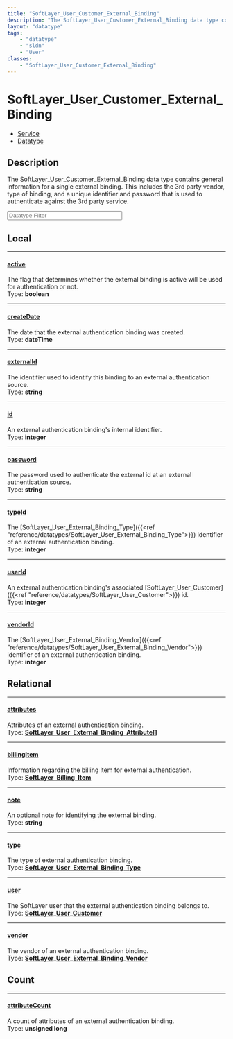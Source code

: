 ```yaml
---
title: "SoftLayer_User_Customer_External_Binding"
description: "The SoftLayer_User_Customer_External_Binding data type contains general information for a single external binding.  This... "
layout: "datatype"
tags:
    - "datatype"
    - "sldn"
    - "User"
classes:
    - "SoftLayer_User_Customer_External_Binding"
---
```


# SoftLayer_User_Customer_External_Binding
<div id='service-datatype'>
    <ul id='sldn-reference-tabs'>
    <li id='service'> <a href='/reference/services/SoftLayer_User_Customer_External_Binding' >Service</a></li>    <li id='datatype'> <a href='/reference/datatypes/SoftLayer_User_Customer_External_Binding' >Datatype</a></li>
    </ul>
</div>

## Description 
The SoftLayer_User_Customer_External_Binding data type contains general information for a single external binding.  This includes the 3rd party vendor, type of binding, and a unique identifier and password that is used to authenticate against the 3rd party service. 





<!-- Filer BEGIN -->
<div class="view-filters">
        <div class="clearfix">
            <div class="search-input-box">
                <input placeholder="Datatype Filter" onkeyup="titleSearch(inputId='prop-input', divId='properties', elementClass='prop-row')" 
                    type="text" id="prop-input" value="" size="30" maxlength="128" class="form-text">
            </div>
        </div>
</div>
<!-- Filer END -->

<div id="properties" class="content">
<div id="localProperties" class="prop-content" >

## Local
<div class="prop-row">

-----
[active]: #active
#### [active]
The flag that determines whether the external binding is active will be used for authentication or not.   
<span class="type-label">Type: </span>**boolean**


</div>
<div class="prop-row">

-----
[createDate]: #createdate
#### [createDate]
The date that the external authentication binding was created.  
<span class="type-label">Type: </span>**dateTime**


</div>
<div class="prop-row">

-----
[externalId]: #externalid
#### [externalId]
The identifier used to identify this binding to an external authentication source.   
<span class="type-label">Type: </span>**string**


</div>
<div class="prop-row">

-----
[id]: #id
#### [id]
An external authentication binding's internal identifier.  
<span class="type-label">Type: </span>**integer**


</div>
<div class="prop-row">

-----
[password]: #password
#### [password]
The password used to authenticate the external id at an external authentication source.   
<span class="type-label">Type: </span>**string**


</div>
<div class="prop-row">

-----
[typeId]: #typeid
#### [typeId]
The [SoftLayer_User_External_Binding_Type]({{<ref "reference/datatypes/SoftLayer_User_External_Binding_Type">}}) identifier of an external authentication binding.   
<span class="type-label">Type: </span>**integer**


</div>
<div class="prop-row">

-----
[userId]: #userid
#### [userId]
An external authentication binding's associated [SoftLayer_User_Customer]({{<ref "reference/datatypes/SoftLayer_User_Customer">}}) id.   
<span class="type-label">Type: </span>**integer**


</div>
<div class="prop-row">

-----
[vendorId]: #vendorid
#### [vendorId]
The [SoftLayer_User_External_Binding_Vendor]({{<ref "reference/datatypes/SoftLayer_User_External_Binding_Vendor">}}) identifier of an external authentication binding.   
<span class="type-label">Type: </span>**integer**


</div>
</div>
<!-- LOCAL PROPERTY END -->

<div id="relationalProperties"  class="prop-content" >

## Relational
<div class="prop-row">

-----
[attributes]: #attributes
#### [attributes]
Attributes of an external authentication binding.  
<span class="type-label">Type: </span>**<a href='/reference/datatypes/SoftLayer_User_External_Binding_Attribute'>SoftLayer_User_External_Binding_Attribute[] </a>**


</div>
<div class="prop-row">

-----
[billingItem]: #billingitem
#### [billingItem]
Information regarding the billing item for external authentication.  
<span class="type-label">Type: </span>**<a href='/reference/datatypes/SoftLayer_Billing_Item'>SoftLayer_Billing_Item </a>**


</div>
<div class="prop-row">

-----
[note]: #note
#### [note]
An optional note for identifying the external binding.  
<span class="type-label">Type: </span>**string**


</div>
<div class="prop-row">

-----
[type]: #type
#### [type]
The type of external authentication binding.  
<span class="type-label">Type: </span>**<a href='/reference/datatypes/SoftLayer_User_External_Binding_Type'>SoftLayer_User_External_Binding_Type </a>**


</div>
<div class="prop-row">

-----
[user]: #user
#### [user]
The SoftLayer user that the external authentication binding belongs to.  
<span class="type-label">Type: </span>**<a href='/reference/datatypes/SoftLayer_User_Customer'>SoftLayer_User_Customer </a>**


</div>
<div class="prop-row">

-----
[vendor]: #vendor
#### [vendor]
The vendor of an external authentication binding.  
<span class="type-label">Type: </span>**<a href='/reference/datatypes/SoftLayer_User_External_Binding_Vendor'>SoftLayer_User_External_Binding_Vendor </a>**


</div>

## Count
<div class="prop-row">

-----
[attributeCount]: #attributecount
#### [attributeCount]
A count of attributes of an external authentication binding.   
<span class="type-label">Type: </span>**unsigned long**


</div>
</div>


